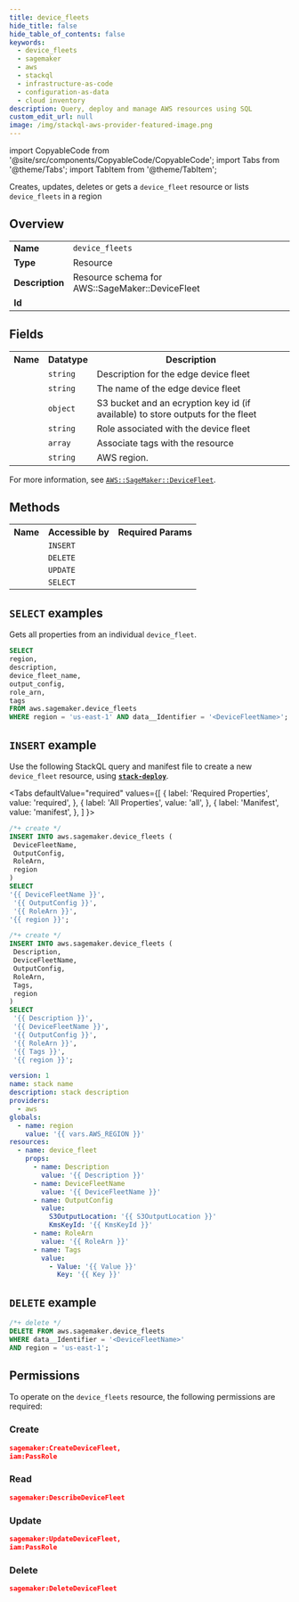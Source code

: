 ```yaml
---
title: device_fleets
hide_title: false
hide_table_of_contents: false
keywords:
  - device_fleets
  - sagemaker
  - aws
  - stackql
  - infrastructure-as-code
  - configuration-as-data
  - cloud inventory
description: Query, deploy and manage AWS resources using SQL
custom_edit_url: null
image: /img/stackql-aws-provider-featured-image.png
---
```


import CopyableCode from '@site/src/components/CopyableCode/CopyableCode';
import Tabs from '@theme/Tabs';
import TabItem from '@theme/TabItem';

Creates, updates, deletes or gets a <code>device_fleet</code> resource or lists <code>device_fleets</code> in a region

## Overview
<table>
<tbody>
<tr><td><b>Name</b></td><td><code>device_fleets</code></td></tr>
<tr><td><b>Type</b></td><td>Resource</td></tr>
<tr><td><b>Description</b></td><td>Resource schema for AWS::SageMaker::DeviceFleet</td></tr>
<tr><td><b>Id</b></td><td><CopyableCode code="aws.sagemaker.device_fleets" /></td></tr>
</tbody>
</table>

## Fields
<table>
<tbody>
<tr><th>Name</th><th>Datatype</th><th>Description</th></tr><tr><td><CopyableCode code="description" /></td><td><code>string</code></td><td>Description for the edge device fleet</td></tr>
<tr><td><CopyableCode code="device_fleet_name" /></td><td><code>string</code></td><td>The name of the edge device fleet</td></tr>
<tr><td><CopyableCode code="output_config" /></td><td><code>object</code></td><td>S3 bucket and an ecryption key id (if available) to store outputs for the fleet</td></tr>
<tr><td><CopyableCode code="role_arn" /></td><td><code>string</code></td><td>Role associated with the device fleet</td></tr>
<tr><td><CopyableCode code="tags" /></td><td><code>array</code></td><td>Associate tags with the resource</td></tr>
<tr><td><CopyableCode code="region" /></td><td><code>string</code></td><td>AWS region.</td></tr>
</tbody>
</table>

For more information, see <a href="https://docs.aws.amazon.com/AWSCloudFormation/latest/UserGuide/aws-resource-sagemaker-devicefleet.html"><code>AWS::SageMaker::DeviceFleet</code></a>.

## Methods

<table>
<tbody>
  <tr>
    <th>Name</th>
    <th>Accessible by</th>
    <th>Required Params</th>
  </tr>
  <tr>
    <td><CopyableCode code="create_resource" /></td>
    <td><code>INSERT</code></td>
    <td><CopyableCode code="DeviceFleetName, OutputConfig, RoleArn, region" /></td>
  </tr>
  <tr>
    <td><CopyableCode code="delete_resource" /></td>
    <td><code>DELETE</code></td>
    <td><CopyableCode code="data__Identifier, region" /></td>
  </tr>
  <tr>
    <td><CopyableCode code="update_resource" /></td>
    <td><code>UPDATE</code></td>
    <td><CopyableCode code="data__Identifier, data__PatchDocument, region" /></td>
  </tr>
  <tr>
    <td><CopyableCode code="get_resource" /></td>
    <td><code>SELECT</code></td>
    <td><CopyableCode code="data__Identifier, region" /></td>
  </tr>
</tbody>
</table>

## `SELECT` examples

Gets all properties from an individual <code>device_fleet</code>.
```sql
SELECT
region,
description,
device_fleet_name,
output_config,
role_arn,
tags
FROM aws.sagemaker.device_fleets
WHERE region = 'us-east-1' AND data__Identifier = '<DeviceFleetName>';
```

## `INSERT` example

Use the following StackQL query and manifest file to create a new <code>device_fleet</code> resource, using [__`stack-deploy`__](https://pypi.org/project/stack-deploy/).

<Tabs
    defaultValue="required"
    values={[
      { label: 'Required Properties', value: 'required', },
      { label: 'All Properties', value: 'all', },
      { label: 'Manifest', value: 'manifest', },
    ]
}>
<TabItem value="required">

```sql
/*+ create */
INSERT INTO aws.sagemaker.device_fleets (
 DeviceFleetName,
 OutputConfig,
 RoleArn,
 region
)
SELECT 
'{{ DeviceFleetName }}',
 '{{ OutputConfig }}',
 '{{ RoleArn }}',
'{{ region }}';
```
</TabItem>
<TabItem value="all">

```sql
/*+ create */
INSERT INTO aws.sagemaker.device_fleets (
 Description,
 DeviceFleetName,
 OutputConfig,
 RoleArn,
 Tags,
 region
)
SELECT 
 '{{ Description }}',
 '{{ DeviceFleetName }}',
 '{{ OutputConfig }}',
 '{{ RoleArn }}',
 '{{ Tags }}',
 '{{ region }}';
```
</TabItem>
<TabItem value="manifest">

```yaml
version: 1
name: stack name
description: stack description
providers:
  - aws
globals:
  - name: region
    value: '{{ vars.AWS_REGION }}'
resources:
  - name: device_fleet
    props:
      - name: Description
        value: '{{ Description }}'
      - name: DeviceFleetName
        value: '{{ DeviceFleetName }}'
      - name: OutputConfig
        value:
          S3OutputLocation: '{{ S3OutputLocation }}'
          KmsKeyId: '{{ KmsKeyId }}'
      - name: RoleArn
        value: '{{ RoleArn }}'
      - name: Tags
        value:
          - Value: '{{ Value }}'
            Key: '{{ Key }}'

```
</TabItem>
</Tabs>

## `DELETE` example

```sql
/*+ delete */
DELETE FROM aws.sagemaker.device_fleets
WHERE data__Identifier = '<DeviceFleetName>'
AND region = 'us-east-1';
```

## Permissions

To operate on the <code>device_fleets</code> resource, the following permissions are required:

### Create
```json
sagemaker:CreateDeviceFleet,
iam:PassRole
```

### Read
```json
sagemaker:DescribeDeviceFleet
```

### Update
```json
sagemaker:UpdateDeviceFleet,
iam:PassRole
```

### Delete
```json
sagemaker:DeleteDeviceFleet
```
